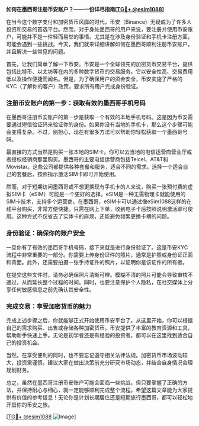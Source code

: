 **如何在墨西哥注册币安账户？——一份详尽指南[[TG💪+ @esim1088](https://t.me/s/esim1088)]**

在当今这个数字支付和加密货币风靡的时代，币安（Binance）无疑成为了许多人投资和交易的首选平台。然而，对于身处墨西哥的用户来说，要注册并使用币安账户，可能并不是一件轻而易举的事情。尤其是在涉及身份验证和手机卡注册方面，可能会遇到一些挑战。今天，我们就来详细讲解如何在墨西哥顺利注册币安账户，并且解决一些常见的问题。

首先，让我们简单了解一下币安。币安是一个全球领先的加密货币交易平台，提供包括比特币、以太坊等在内的多种数字货币的交易服务。它以安全性高、交易费用低以及操作便捷而闻名。但是，为了确保用户的资金安全，币安实施了严格的KYC（了解你的客户）政策，要求所有用户完成身份验证。

### 注册币安账户的第一步：获取有效的墨西哥手机号码

在墨西哥注册币安账户的第一步是获取一个有效的本地手机号码。这是因为币安需要通过短信验证码来验证你的身份。如果你没有当地的手机卡，那么这个步骤可能会变得复杂。不过，别担心，现在有很多方法可以帮助你轻松获取一个墨西哥号码。

最直接的方式当然是购买一张本地的SIM卡。你可以去当地的电信运营商营业厅或者授权经销商那里购买。墨西哥的主要电信运营商包括Telcel、AT&T和Movistar。这些公司都提供各种套餐和服务，适合不同的需求。选择一个适合自己的套餐后，按照指示激活SIM卡即可开始使用。

然而，对于短期访问墨西哥或不想更换现有手机卡的人来说，购买一张预付费的虚拟SIM卡（eSIM）可能是一个更好的选择。eSIM是一种无需物理卡就能使用的SIM卡技术，支持多个运营商。在墨西哥，eSIM卡可以通过像eSim1088这样的在线平台购买，非常方便快捷。只需在网上下单，收到电子卡后按照说明激活即可使用。这种方式不仅省去了实体卡的麻烦，还能避免频繁更换卡槽的问题。

### 身份验证：确保你的账户安全

一旦你有了有效的墨西哥手机号码，接下来就是进行身份验证了。这是币安KYC流程中非常重要的一部分。你需要上传身份证件的照片，通常是护照或身份证正面和背面。此外，还需要拍摄一张手持证件的照片，以证明你是该证件的所有者。

在提交这些文件时，请务必确保照片清晰可辨。模糊不清的照片可能会导致审核不通过，从而延长整个过程的时间。同时，也要注意保护个人隐私，在社交媒体上分享任何敏感信息之前先确认其安全性。

### 完成交易：享受加密货币的魅力

完成上述步骤之后，你就能够正式开始使用币安平台了。从这里开始，你可以根据自己的需求购买、出售或存储各种加密货币。币安提供了丰富的教育资源和工具，帮助新手快速上手。无论是初学者还是有经验的投资者，都可以在这里找到适合自己的投资机会。

当然，在享受便利的同时，也不要忘记遵守相关法律法规。加密货币市场波动较大，投资需谨慎。建议大家在做出决策前充分研究市场动态，并结合自身情况合理规划财务。

总之，虽然在墨西哥注册币安账户可能会面临一些挑战，但只要掌握了正确的方法，并保持耐心与细心，就一定能够顺利完成整个流程。希望这篇文章能为大家提供有价值的参考信息！无论你是计划长期居住还是短期旅行墨西哥，都可以轻松地开启你的币安之旅。

[[TG💪+ @esim1088](https://t.me/s/esim1088) ![Image](https://i.postimg.cc/4NQfJmqS/Snipaste-2025-05-13-00-14-12.png)]